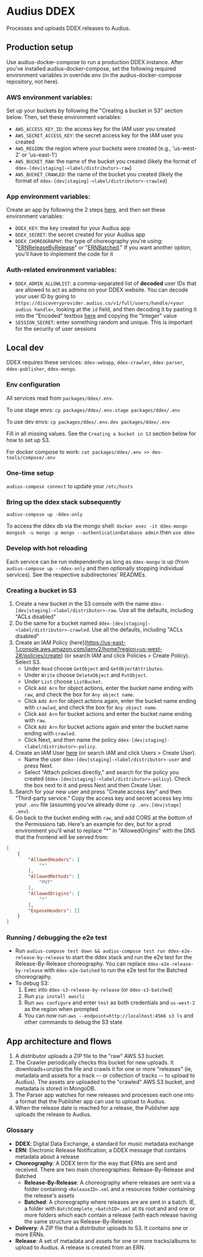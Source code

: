# Audius DDEX

Processes and uploads DDEX releases to Audius.

## Production setup
Use audius-docker-compose to run a production DDEX instance. After you've installed audius-docker-compose, set the following required environment variables in override.env (in the audius-docker-compose repository, not here).

### AWS environment variables:
Set up your buckets by following the "Creating a bucket in S3" section below. Then, set these environment variables:
- `AWS_ACCESS_KEY_ID`: the access key for the IAM user you created
- `AWS_SECRET_ACCESS_KEY`: the secret access key for the IAM user you created
- `AWS_REGION`: the region where your buckets were created (e.g., 'us-west-2' or 'us-east-1')
- `AWS_BUCKET_RAW`: the name of the bucket you created (likely the format of `ddex-[dev|staging]-<label/distributor>-raw`)
- `AWS_BUCKET_CRAWLED`: the name of the bucket you created (likely the format of `ddex-[dev|staging]-<label/distributor>-crawled`)

### App environment variables:
Create an app by following the 2 steps [here](https://docs.audius.org/developers/sdk/#set-up-your-developer-app), and then set these environment variables:
- `DDEX_KEY`: the key created for your Audius app
- `DDEX_SECRET`: the secret created for your Audius app
- `DDEX_CHOREOGRAPHY`: the type of choreography you're using: "[ERNReleaseByRelease](https://ernccloud.ddex.net/electronic-release-notification-message-suite-part-3%253A-choreographies-for-cloud-based-storage/5-release-by-release-profile/5.1-choreography/)" or "[ERNBatched](https://ernccloud.ddex.net/electronic-release-notification-message-suite-part-3%253A-choreographies-for-cloud-based-storage/6-batch-profile/6.1-choreography/)." If you want another option, you'll have to implement the code for it

### Auth-related environment variables:
- `DDEX_ADMIN_ALLOWLIST`: a comma-separated list of **decoded** user IDs that are allowed to act as admins on your DDEX website. You can decode your user ID by going to `https://discoveryprovider.audius.co/v1/full/users/handle/<your audius handle>`, looking at the `id` field, and then decoding it by pasting it into the "Encoded" textbox [here](https://healthz.audius.co/#/utils/id) and copying the "Integer" value
- `SESSION_SECRET`: enter something random and unique. This is important for the security of user sessions

## Local dev
DDEX requires these services: `ddex-webapp`, `ddex-crawler`, `ddex-parser`, `ddex-publisher`, `ddex-mongo`.

### Env configuration
All services read from `packages/ddex/.env`.

To use stage envs: `cp packages/ddex/.env.stage packages/ddex/.env`

To use dev envs: `cp packages/ddex/.env.dev packages/ddex/.env`

Fill in all missing values. See the `Creating a bucket in S3` section below for how to set up S3.

For docker compose to work: `cat packages/ddex/.env >> dev-tools/compose/.env`

### One-time setup
`audius-compose connect` to update your `/etc/hosts`

### Bring up the ddex stack subsequently
`audius-compose up -ddex-only`

To access the ddex db via the mongo shell: `docker exec -it ddex-mongo mongosh -u mongo -p mongo --authenticationDatabase admin` then `use ddex`

### Develop with hot reloading
Each service can be run independently as long as `ddex-mongo` is up (from `audius-compose up --ddex-only` and then optionally stopping individual services). See the respective subdirectories' READMEs.

### Creating a bucket in S3
1. Create a new bucket in the S3 console with the name `ddex-[dev|staging]-<label/distributor>-raw`. Use all the defaults, including "ACLs disabled"
2. Do the same for a bucket named `ddex-[dev|staging]-<label/distributor>-crawled`. Use all the defaults, including "ACLs disabled"
3. Create an IAM Policy (here](https://us-east-1.console.aws.amazon.com/iamv2/home?region=us-west-2#/policies/create) (or search IAM and click Policies > Create Policy). Select S3.
    * Under `Read` choose `GetObject` and `GetObjectAttributes`.
    * Under `Write` choose `DeleteObject` and `PutObject`.
    * Under `List` choose `ListBucket`.
    * Click `Add Arn` for object actions, enter the bucket name ending with `raw`, and check the box for `Any object name`.
    * Click `Add Arn` for object actions again, enter the bucket name ending with `crawled`, and check the box for `Any object name`.
    * Click `Add Arn` for bucket actions and enter the bucket name ending with `raw`.
    * Click `Add Arn` for bucket actions again and enter the bucket name ending with `crawled`.
    * Click Next, and then name the policy `ddex-[dev|staging]-<label/distributor>-policy`.
4. Create an IAM User [here](https://us-east-1.console.aws.amazon.com/iamv2/home?region=us-west-2#/users/create) (or search IAM and click Users > Create User).
    * Name the user `ddex-[dev|staging]-<label/distributor>-user` and press Next.
    * Select "Attach policies directly," and search for the policy you created (`ddex-[dev|staging]-<label/distributor>-policy`). Check the box next to it and press Next and then Create User.
5. Search for your new user and press "Create access key" and then "Third-party service." Copy the access key and secret access key into your `.env` file (assuming you've already done `cp .env.[dev|stage] .env`).
6. Go back to the bucket ending with `raw`, and add CORS at the bottom of the Permissions tab. Here's an example for dev, but for a prod environment you'll wnat to replace "*" in "AllowedOrigins" with the DNS that the frontend will be served from:
```json
[
    {
        "AllowedHeaders": [
            "*"
        ],
        "AllowedMethods": [
            "PUT"
        ],
        "AllowedOrigins": [
            "*"
        ],
        "ExposeHeaders": []
    }
]
```

### Running / debugging the e2e test
* Run `audius-compose test down && audius-compose test run ddex-e2e-release-by-release` to start the ddex stack and run the e2e test for the Release-By-Release choreography. You can replace `ddex-e2e-release-by-release` with `ddex-e2e-batched` to run the e2e test for the Batched choreography.
* To debug S3:
  1. Exec into `ddex-s3-release-by-release` (or `ddex-s3-batched`)
  2. Run `pip install awscli`
  3. Run `aws configure` and enter `test` as both credentials and `us-west-2` as the region when prompted
  4. You can now run `aws --endpoint=http://localhost:4566 s3 ls` and other commands to debug the S3 state

## App architecture and flows
1. A distributor uploads a ZIP file to the "raw" AWS S3 bucket.
2. The Crawler periodically checks this bucket for new uploads. It downloads+unzips the file and crawls it for one or more "releases" (ie, metadata and assets for a track -- or collection of tracks -- to upload to Audius). The assets are uploaded to the "crawled" AWS S3 bucket, and metadata is stored in MongoDB.
3. The Parser app watches for new releases and processes each one into a format that the Publisher app can use to upload to Audius.
4. When the release date is reached for a release, the Publisher app uploads the release to Audius.

### Glossary
- **DDEX**: Digital Data Exchange, a standard for music metadata exchange
- **ERN**: Electronic Release Notification, a DDEX message that contains metadata about a release
- **Choreography**: A DDEX term for the way that ERNs are sent and received. There are two main choreographies: Release-By-Release and Batched
  - **Release-By-Release**: A choreography where releases are sent via a folder containing `<ReleaseID>.xml` and a resources folder containing the release's assets
  - **Batched**: A choreography where releases are are sent in a batch. IE, a folder with `BatchComplete_<batchID>.xml` at its root and and one or more folders which each contain a release (with each release having the same structure as Release-By-Release)
- **Delivery**: A ZIP file that a distributor uploads to S3. It contains one or more ERNs.
- **Release**: A set of metadata and assets for one or more tracks/albums to upload to Audius. A release is created from an ERN.